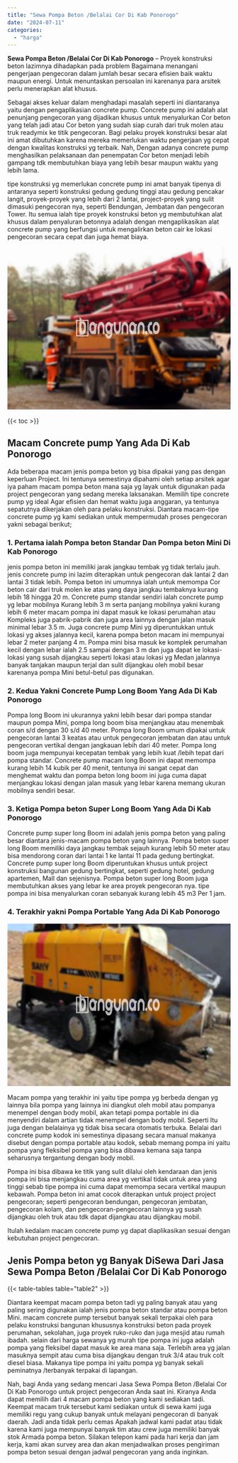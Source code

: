 ```yaml
---
title: "Sewa Pompa Beton /Belalai Cor Di Kab Ponorogo"
date: "2024-07-11"
categories: 
  - "harga"
---
```


**Sewa Pompa Beton /Belalai Cor Di Kab Ponorogo** – Proyek konstruksi beton lazimnya dihadapkan pada problem Bagaimana menangani pengerjaan pengecoran dalam jumlah besar secara efisien baik waktu maupun energi. Untuk menuntaskan persoalan ini karenanya para arsitek perlu menerapkan alat khusus.

Sebagai akses keluar dalam menghadapi masalah seperti ini diantaranya yaitu dengan pengaplikasian concrete pump. Concrete pump ini adalah alat penunjang pengecoran yang dijadikan khusus untuk menyalurkan Cor beton yang telah jadi atau Cor beton yang sudah siap curah dari truk molen atau truk readymix ke titik pengecoran. Bagi pelaku proyek konstruksi besar alat ini amat dibutuhkan karena mereka memerlukan waktu pengerjaan yg cepat dengan kwalitas konstruksi yg terbaik. Nah, Dengan adanya concrete pump menghasilkan pelaksanaan dan penempatan Cor beton menjadi lebih gampang tdk membutuhkan biaya yang lebih besar maupun waktu yang lebih lama.

tipe konstruksi yg memerlukan concrete pump ini amat banyak tipenya di antaranya seperti konstruksi gedung gedung tinggi atau gedung pencakar langit, proyek-proyek yang lebih dari 2 lantai, project-proyek yang sulit dimasuki pengecoran nya, seperti Bendungan, Jembatan dan pengecoran Tower. Itu semua ialah tipe proyek konstruksi beton yg membutuhkan alat khusus dalam penyaluran betonnya adalah dengan mengaplikasikan alat concrete pump yang berfungsi untuk mengalirkan beton cair ke lokasi pengecoran secara cepat dan juga hemat biaya.

![Sewa Pompa Beton /Belalai Cor Di Kab Ponorogo](/images/sewa-concrete-pump-37.png)

{{< toc >}}

## Macam Concrete pump Yang Ada Di Kab Ponorogo

Ada beberapa macam jenis pompa beton yg bisa dipakai yang pas dengan keperluan Project. Ini tentunya semestinya dipahami oleh setiap arsitek agar iya paham macam pompa beton mana saja yg layak untuk digunakan pada project pengecoran yang sedang mereka laksanakan. Memilih tipe concrete pump yg ideal Agar efisien dan hemat waktu juga anggaran, ya tentunya sepatutnya dikerjakan oleh para pelaku konstruksi. Diantara macam-tipe concrete pump yg kami sediakan untuk mempermudah proses pengecoran yakni sebagai berikut;

### 1\. Pertama ialah Pompa beton Standar Dan Pompa beton Mini Di Kab Ponorogo

jenis pompa beton ini memiliki jarak jangkau tembak yg tidak terlalu jauh. jenis concrete pump ini lazim diterapkan untuk pengecoran dak lantai 2 dan lantai 3 tidak lebih. Pompa beton ini umumnya ialah untuk memompa Cor beton cair dari truk molen ke atas yang daya jangkau tembaknya kurang lebih 18 hingga 20 m. Concrete pump standar sendiri ialah concrete pump yg lebar mobilnya Kurang lebih 3 m serta panjang mobilnya yakni kurang lebih 6 meter macam pompa ini dapat masuk ke lokasi perumahan atau Kompleks juga pabrik-pabrik dan juga area lainnya dengan jalan masuk minimal lebar 3.5 m. Juga concrete pump Mini yg diperuntukkan untuk lokasi yg akses jalannya kecil, karena pompa beton macam ini mempunyai lebar 2 meter panjang 4 m. Pompa mini bisa masuk ke komplek perumahan kecil dengan lebar ialah 2.5 sampai dengan 3 m dan juga dapat ke lokasi-lokasi yang susah dijangkau seperti lokasi atau lokasi yg Medan jalannya banyak tanjakan maupun terjal dan sulit dijangkau oleh mobil besar karenanya pompa Mini betul-betul pas digunakan.

### 2\. Kedua Yakni Concrete Pump Long Boom Yang Ada Di Kab Ponorogo

Pompa long Boom ini ukurannya yakni lebih besar dari pompa standar maupun pompa Mini, pompa long boom bisa menjangkau atau menembak coran s/d dengan 30 s/d 40 meter. Pompa long Boom umum dipakai untuk pengecoran lantai 3 keatas atau untuk pengecoran jembatan dan atau untuk pengecoran vertikal dengan jangkauan lebih dari 40 meter. Pompa long boom juga mempunyai kecepatan tembak yang lebih kuat /lebih tepat dari pompa standar. Concrete pump macam long Boom ini dapat memompa kurang lebih 14 kubik per 40 menit, tentunya ini sangat cepat dan menghemat waktu dan pompa beton long boom ini juga cuma dapat menjangkau lokasi dengan jalan masuk yang lebar karena memang ukuran mobilnya sendiri besar.

### 3\. Ketiga Pompa beton Super Long Boom Yang Ada Di Kab Ponorogo

Concrete pump super long Boom ini adalah jenis pompa beton yang paling besar diantara jenis-macam pompa beton yang lainnya. Pompa beton super long Boom memiliki daya jangkau tembak sejauh kurang lebih 50 meter atau bisa mendorong coran dari lantai 1 ke lantai 11 pada gedung bertingkat. Concrete pump super long Boom diperuntukan khusus untuk project konstruksi bangunan gedung bertingkat, seperti gedung hotel, gedung apartemen, Mall dan sejenisnya. Pompa beton super long Boom juga membutuhkan akses yang lebar ke area proyek pengecoran nya. tipe pompa ini bisa menyalurkan coran sebanyak kurang lebih 45 m3 Per 1 jam.

### 4\. Terakhir yakni Pompa Portable Yang Ada Di Kab Ponorogo

![Sewa Pompa Beton /Belalai Cor Di Kab Ponorogo](/images/sewa-concrete-pump-30.png)

Macam pompa yang terakhir ini yaitu tipe pompa yg berbeda dengan yg lainnya bila pompa yang lainnya ini diangkut oleh mobil atau pompanya menempel dengan body mobil, akan tetapi pompa portable ini dia menyendiri dalam artian tidak menempel dengan body mobil. Seperti Itu juga dengan belalainya yg tidak bisa secara otomatis terbuka. Belalai dari concrete pump kodok ini semestinya dipasang secara manual makanya disebut dengan pompa portable atau kodok, sebab memang pompa ini yaitu pompa yang fleksibel pompa yang bisa dibawa kemana saja tanpa seharusnya tergantung dengan body mobil.

Pompa ini bisa dibawa ke titik yang sulit dilalui oleh kendaraan dan jenis pompa ini bisa menjangkau cuma area yg vertikal tidak untuk area yang tinggi sebab tipe pompa ini cuma dapat memompa secara vertikal maupun kebawah. Pompa beton ini amat cocok diterapkan untuk project project pengecoran; seperti pengecoran bendungan, pengecoran jembatan, pengecoran kolam, dan pengecoran-pengecoran lainnya yg susah dijangkau oleh truk atau tdk dapat dijangkau atau dijangkau mobil.

Itulah kedalam macam concrete pump yg dapat diaplikasikan sesuai dengan kebutuhan project pengecoran.

## Jenis Pompa beton yg Banyak DiSewa Dari Jasa Sewa Pompa Beton /Belalai Cor Di Kab Ponorogo

{{< table-tables table="table2" >}}

Diantara keempat macam pompa beton tadi yg paling banyak atau yang paling sering digunakan ialah jenis pompa beton standar atau pompa beton Mini. macam concrete pump tersebut banyak sekali terpakai oleh para pelaku konstruksi bangunan khususnya konstruksi beton pada proyek perumahan, sekolahan, juga proyek ruko-ruko dan juga mesjid atau rumah ibadah. selain dari harga sewanya yg murah tipe pompa ini juga adalah pompa yang fleksibel dapat masuk ke area mana saja. Terlebih area yg jalan masuknya sempit atau cuma bisa dijangkau dengan truk 3/4 atau truk colt diesel biasa. Makanya tipe pompa ini yaitu pompa yg banyak sekali peminatnya /terbanyak terpakai di lapangan.

Nah, bagi Anda yang sedang mencari Jasa Sewa Pompa Beton /Belalai Cor Di Kab Ponorogo untuk project pengecoran Anda saat ini. Kiranya Anda dapat memilih dari 4 macam pompa beton yang kami sediakan tadi. Keempat macam truk tersebut kami sediakan untuk di sewa kami juga memiliki regu yang cukup banyak untuk melayani pengecoran di banyak daerah. Jadi anda tidak perlu cemas Apakah jadwal kami padat atau tidak karena kami juga mempunyai banyak tim atau crew juga memiliki banyak stok Armada pompa beton. Silakan telepon kami pada hari kerja dan jam kerja, kami akan survey area dan akan menjadwalkan proses pengiriman pompa beton sesuai dengan jadwal pengecoran yang anda inginkan.

